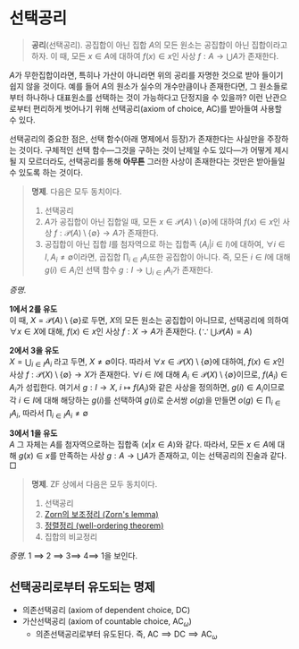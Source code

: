 <!---
title: '선택공리'
category: Mathematics
language: Korean
--->

# 선택공리

> **공리**(선택공리). 공집합이 아닌 집합 $A$의 모든 원소는
> 공집합이 아닌 집합이라고 하자.
> 이 때, 모든 $x\in A$에 대하여 $f(x) \in x$인 사상 $f:A\to\bigcup A$가 존재한다.

$A$가 무한집합이라면, 특히나 가산이 아니라면 위의 공리를 자명한 것으로 받아 들이기 쉽지 않을 것이다.
예를 들어 $A$의 원소가 실수의 개수만큼이나 존재한다면,
그 원소들로부터 하나하나 대표원소를 선택하는 것이 가능하다고 단정지을 수 있을까?
이런 난관으로부터 편리하게 벗어나기 위해 선택공리(axiom of choice, $\textsf{AC}$)를 받아들여 사용할 수 있다.

선택공리의 중요한 점은, 선택 함수(아래 명제에서 등장)가 존재한다는 사실만을
주장하는 것이다. 구체적인 선택 함수—그것을 구하는 것이 난제일 수도 있다—가
어떻게 제시될 지 모르더라도, 선택공리를 통해 **아무튼** 그러한 사상이
존재한다는 것만은 받아들일 수 있도록 하는 것이다.

> **명제**. 다음은 모두 동치이다.
> 
> 1. 선택공리
> 2. $A$가 공집합이 아닌 집합일 때,
> 모든 $x\in\mathscr{P}(A)\setminus\{\emptyset\}$에 대하여
> $f(x)\in x$인 사상 $f:\mathscr{P}(A)\setminus\{\emptyset\}\to A$가
> 존재한다.
> 3. 공집합이 아닌 집합 $I$를 첨자역으로 하는 집합족 $\langle A_i | i\in I\rangle$에
> 대하여, $\forall i\in I, A_i \not=\emptyset$이라면, 곱집합
> $\prod_{i\in I}A_i$또한 공집합이 아니다.
> 즉, 모든 $i\in I$에 대해 $g(i)\in A_i$인 선택 함수
> $g:I\to\bigcup_{i\in I}A_i$가 존재한다.

*증명*.  

**1에서 2를 유도**  
이 때, $X = \mathscr{P}(A)\setminus\left\{\emptyset\right\}$로 두면, $X$의 모든 원소는
공집합이 아니므로, 선택공리에 의하여
$\forall x\in X$에 대해, $f(x)\in x$인 사상 $f:X\to A$가 존재한다.
($\because\,\bigcup\mathscr{P}(A) = A$)  

**2에서 3을 유도**  
$X=\bigcup_{i\in I} A_i$ 라고 두면,
$X\not=\emptyset$이다.
따라서 $\forall x\in \mathscr{P}(X)\setminus\left\{\emptyset\right\}$에 대하여,
$f(x)\in x$인 사상 $f:\mathscr{P}(X)\setminus\left\{\emptyset\right\}\to X$가
존재한다.
$\forall i\in I$에 대해 $A_i\in \mathscr{P}(X)\setminus\left\{\emptyset\right\}$이므로,
$f(A_i)\in A_i$가 성립한다. 여기서 $g:I\to X$, $i\mapsto f(A_i)$와 같은 사상을 정의하면,
$g(i)\in A_i$이므로 각 $i\in I$에 대해 해당하는 $g(i)$를 선택하여
$g(i)$로 순서쌍 $o(g)$을 만들면 $o(g)\in\prod_{i\in I}A_i$, 따라서 $\prod_{i\in I}A_i\not=\emptyset$  

**3에서 1을 유도**  
$A$ 그 자체는 $A$를 첨자역으로하는 집합족 $\langle x | x\in A\rangle$와 같다.
따라서, 모든 $x\in A$에 대해 $g(x)\in x$를 만족하는 사상 $g:A\to\bigcup A$가 존재하고,
이는 선택공리의 진술과 같다. □

> **명제**. $\textsf{ZF}$ 상에서 다음은 모두 동치이다.
>
> 1. 선택공리
> 1. [Zorn의 보조정리 (Zorn's lemma)](./zorns-lemma.html)
> 1. [정렬정리 (well-ordering theorem)](./well-ordered.html#정렬정리)
> 1. 집합의 비교정리

*증명*. 1 $\implies$ 2 $\implies$ 3$\implies$ 4$\implies$ 1을 보인다.

## 선택공리로부터 유도되는 명제

- 의존선택공리 (axiom of dependent choice, $\textsf{DC}$)
- 가산선택공리 (axiom of countable choice, $\textsf{AC}_\omega$)
	* 의존선택공리로부터 유도된다. 즉, $\textsf{AC}\implies\textsf{DC}\implies\textsf{AC}_\omega$

